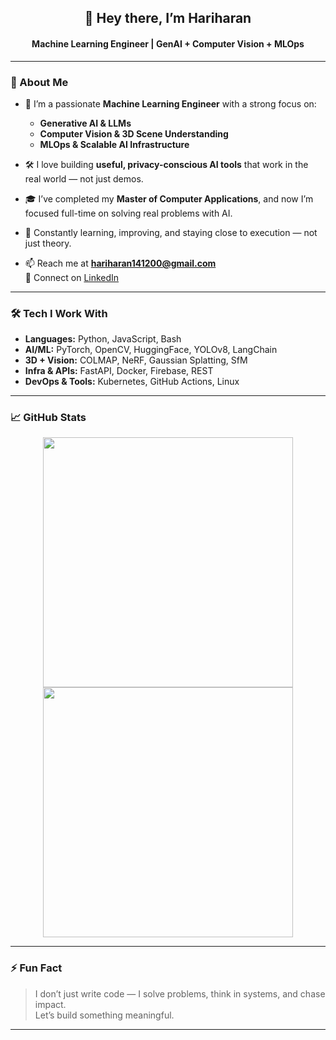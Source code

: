 <h2 align="center">👋 Hey there, I’m <b>Hariharan</b></h2>
<h4 align="center"><b>Machine Learning Engineer | GenAI + Computer Vision + MLOps</b></h4>

---

### 🚀 About Me

- 🧠 I’m a passionate **Machine Learning Engineer** with a strong focus on:
  - **Generative AI & LLMs**
  - **Computer Vision & 3D Scene Understanding**
  - **MLOps & Scalable AI Infrastructure**

- 🛠 I love building **useful, privacy-conscious AI tools** that work in the real world — not just demos.

- 🎓 I’ve completed my **Master of Computer Applications**, and now I’m focused full-time on solving real problems with AI.

- 🌱 Constantly learning, improving, and staying close to execution — not just theory.

- 📫 Reach me at **hariharan141200@gmail.com**  
  💼 Connect on [LinkedIn](https://www.linkedin.com/in/hariharan141200)

---

### 🛠 Tech I Work With

- **Languages:** Python, JavaScript, Bash  
- **AI/ML:** PyTorch, OpenCV, HuggingFace, YOLOv8, LangChain  
- **3D + Vision:** COLMAP, NeRF, Gaussian Splatting, SfM  
- **Infra & APIs:** FastAPI, Docker, Firebase, REST  
- **DevOps & Tools:** Kubernetes, GitHub Actions, Linux

---

### 📈 GitHub Stats

<p align="center">
  <img src="https://github-readme-stats.vercel.app/api?username=hariharan1412&show_icons=true&theme=radical" width="400"/>
  <img src="https://github-readme-streak-stats.herokuapp.com/?user=hariharan1412&theme=radical" width="400"/>
</p>

---

### ⚡ Fun Fact

> I don’t just write code — I solve problems, think in systems, and chase impact.  
> Let’s build something meaningful.

---
<!---
hariharan1412/hariharan1412 is a ✨ special ✨ repository because its `README.md` appears on your GitHub profile.
You can click the Preview link to see your changes.
--->
